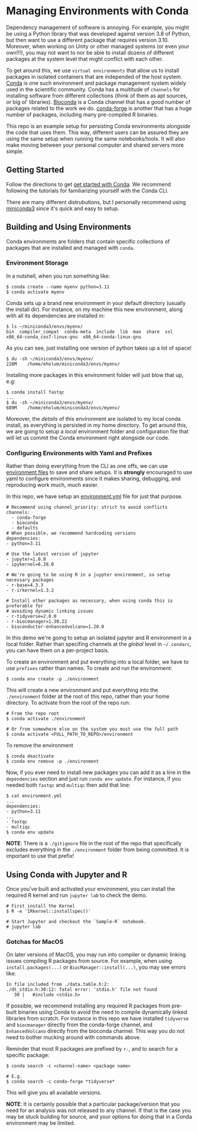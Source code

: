 # Managing Environments with Conda

Dependency management of software is annoying.
For example, you might be using a Python library that was developed against version 3.8 of Python, but then want to use a different package that requires version 3.10.
Moreover, when working on Unity or other managed systems (or even your own!!!), you may not want to nor be able to install dozens of different packages at the system level that might conflict with each other.

To get around this, we use `virtual environments` that allow us to install packages in isolated containers that are independed of the host system.
[Conda](https://docs.conda.io/en/latest/) is one such environment and package management system widely used in the scientific community.
Conda has a multitude of `channels` for installing software from different collections (think of them as apt sources, or big ol' libraries).
[Bioconda](https://bioconda.github.io/index.html) is a Conda channel that has a good number of packages related to the work we do.
[conda-forge](https://conda-forge.org) is another that has a huge number of packages, including many pre-compiled R binaries.

This repo is an example setup for persisting Conda environments _alongside_ the code that uses them.
This way, different users can be assured they are using the same setup when running the same notebooks/tools.
It will also make moving between your personal computer and shared servers more simple.

## Getting Started

Follow the directions to get [get started with Conda](https://docs.conda.io/projects/conda/en/stable/user-guide/getting-started.html).
We recommend following the tutorials for familiarizing yourself with the Conda CLI.

There are many different distrubutions, but I personally recommend using [miniconda3](https://docs.anaconda.com/free/miniconda/index.html) since it's quick and easy to setup.

## Building and Using Environments

Conda environments are folders that contain specific collections of packages that are installed and managed with `conda`.

### Environment Storage

In a nutshell, when you run something like:

```
$ conda create --name myenv python=3.11
$ conda activate myenv
```

Conda sets up a brand new environment in your default directory (usually the install dir).
For instance, on my machine this new environment, along with all its dependencies are installed in:

```
$ ls ~/miniconda3/envs/myenv/
bin  compiler_compat  conda-meta  include  lib  man  share  ssl  x86_64-conda_cos7-linux-gnu  x86_64-conda-linux-gnu
```

As you can see, just installing one version of python takes up a lot of space!
```
$ du -sh ~/miniconda3/envs/myenv/
228M    /home/eholum/miniconda3/envs/myenv/
```

Installing more packages in this environment folder will just blow that up, e.g:
```
$ conda install fastqc
...
$ du -sh ~/miniconda3/envs/myenv/
689M    /home/eholum/miniconda3/envs/myenv/
```

Moreover, the _details_ of this environment are isolated to my local conda install, as everything is persisted in my home directory.
To get around this, we are going to setup a _local_ environment folder and configuration file that will let us commit the Conda environment right alongside our code.

### Configuring Environments with Yaml and Prefixes

Rather than doing everything from the CLI as one offs, we can use [environment files](https://conda.io/projects/conda/en/latest/user-guide/tasks/manage-environments.html#sharing-an-environment) to save and share setups.
It is **strongly** encouraged to use yaml to configure environments since it makes sharing, debugging, and reproducing work much, much easier.

In this repo, we have setup an [environment.yml](environment.yml) file for just that purpose.

```
# Recommend using channel_priority: strict to avoid conflicts
channels:
  - conda-forge
  - bioconda
  - defaults
# When possible, we recommend hardcoding versions
dependencies:
- python=3.11

# Use the latest version of jupyter
- jupyter=1.0.0
- ipykernel=6.28.0

# We're going to be using R in a juypter environment, so setup necessary packages
- r-base=4.3.3
- r-irkernel=1.3.2

# Install other packages as necessary, when using conda this is preferable for
# avoiding dynamic linking issues
- r-tidyverse=2.0.0
- r-biocmanager=1.30.22
- bioconductor-enhancedvolcano=1.20.0
```

In this demo we're going to setup an isolated jupyter and R environment in a local folder.
Rather than specifing channels at the _global_ level in `~/.condarc`, you can have them on a per-project basis.

To create an environment and put everything into a local folder, we have to use `prefixes` rather than names.
To create and run the environment:

```
$ conda env create -p ./environment
```

This will create a new environment and put everything into the `./environment` folder at the root of this repo, rather than your home directory.
To activate from the root of the repo run:

```
# From the repo root
$ conda activate ./environment

# Or from somewhere else on the system you must use the full path
$ conda activate <FULL_PATH_TO_REPO>/environment
```

To remove the environment
```
$ conda deactivate
$ conda env remove -p ./environment
```

Now, if you ever need to install new packages you can add it as a line in the `dependencies` section and just run `conda env update`.
For instance, if you needed both `fastqc` and `multiqc` then add that line:

```
$ cat environment.yml
...
dependencies:
- python=3.11
...
- fastqc
- multiqc
$ conda env update
```

**NOTE**: There is a `./gitignore` file in the root of the repo that specifically excludes everything in the `./environment` folder from being committed.
It is important to use that prefix!

## Using Conda with Jupyter and R

Once you've built and activated your environment, you can install the required R kernel and run `jupyter lab` to check the demo.

```
# First install the Kernel
$ R -e 'IRkernel::installspec()'

# Start Jupyter and checkout the `Sample-R` notebook.
# jupyter lab
```

### Gotchas for MacOS

On later versions of MacOS, you may run into compiler or dynamic linking issues compiling R packages from source.
For example, when using `install.packages(...)` or `BiocManager::install(...)`, you may see errors like:

```
In file included from ./data.table.h:2:
./dt_stdio.h:30:12: fatal error: 'stdio.h' file not found
   30 |   #include <stdio.h>
```

If possible, we recommend installing any required R packages from pre-built binaries using Conda to avoid the need to compile dynamically linked libraries from scratch.
For instance in this repo we have installed `tidyverse` and `biocmanager` directly from the conda-forge channel,
and `EnhancedVolcano` directly from the bioconda channel.
This way you do not need to bother mucking around with commands above.

Reminder that most R packages are prefixed by `r-`, and to search for a specific package:

```
$ conda search -c <channel-name> <package name>

# E.g.
$ conda search -c conda-forge *tidyverse*
```

This will give you all available versions.

**NOTE**: It is certainly possible that a particular package/version that you need for an analysis was not released to any channel.
If that is the case you may be stuck building for source, and your options for doing that in a Conda environment may be limited.


